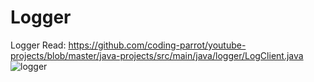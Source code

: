 # Logger
Logger
Read: https://github.com/coding-parrot/youtube-projects/blob/master/java-projects/src/main/java/logger/LogClient.java
![logger](https://github.com/sid779/Logger/assets/28973948/f7bd4adf-5fca-4abc-adeb-9ea72729abc0)
